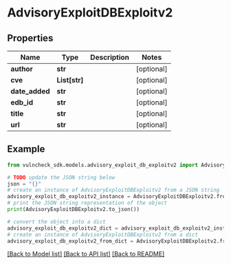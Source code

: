# AdvisoryExploitDBExploitv2


## Properties

Name | Type | Description | Notes
------------ | ------------- | ------------- | -------------
**author** | **str** |  | [optional] 
**cve** | **List[str]** |  | [optional] 
**date_added** | **str** |  | [optional] 
**edb_id** | **str** |  | [optional] 
**title** | **str** |  | [optional] 
**url** | **str** |  | [optional] 

## Example

```python
from vulncheck_sdk.models.advisory_exploit_db_exploitv2 import AdvisoryExploitDBExploitv2

# TODO update the JSON string below
json = "{}"
# create an instance of AdvisoryExploitDBExploitv2 from a JSON string
advisory_exploit_db_exploitv2_instance = AdvisoryExploitDBExploitv2.from_json(json)
# print the JSON string representation of the object
print(AdvisoryExploitDBExploitv2.to_json())

# convert the object into a dict
advisory_exploit_db_exploitv2_dict = advisory_exploit_db_exploitv2_instance.to_dict()
# create an instance of AdvisoryExploitDBExploitv2 from a dict
advisory_exploit_db_exploitv2_from_dict = AdvisoryExploitDBExploitv2.from_dict(advisory_exploit_db_exploitv2_dict)
```
[[Back to Model list]](../README.md#documentation-for-models) [[Back to API list]](../README.md#documentation-for-api-endpoints) [[Back to README]](../README.md)


